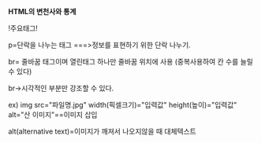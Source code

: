 <strong>HTML의 변천사와 통계</strong>

!주요태그!
 
p=단락을 나누는 태그  ===>정보를 표현하기 위한 단락 나누기.


br= 줄바꿈 태그이며 열린태그 하나만 줄바꿈 위치에 사용
       (중복사용하여 칸 수를 늘릴 수 있다)
       
       
br->시각적인 부분만 강조할 수 있다.


ex) img src="파일명.jpg" width(픽셀크기)="입력값" height(높이)="입력값" alt="산 이미지"==이미지 삽입 


alt(alternative text)=이미지가 깨져서 나오지않을 때 대체텍스트
